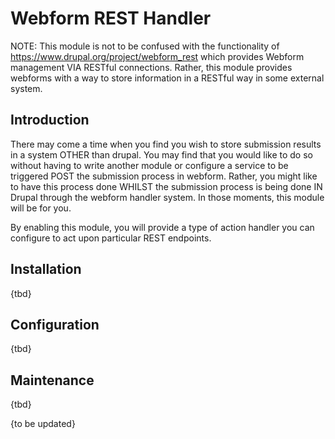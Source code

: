 Webform REST Handler
====================

NOTE: This module is not to be confused with the functionality of https://www.drupal.org/project/webform_rest which provides Webform management VIA RESTful connections. Rather, this module provides webforms with a way to store information in a RESTful way in some external system.

Introduction
------------

There may come a time when you find you wish to store submission results in a system OTHER than drupal. You may find that you would like to do so without having to write another module or configure a service to be triggered POST the submission process in webform. Rather, you might like to have this process done WHILST the submission process is being done IN Drupal through the webform handler system. In those moments, this module will be for you.

By enabling this module, you will provide a type of action handler you can configure to act upon particular REST endpoints.

Installation
------------
{tbd}


Configuration
-------------
{tbd}




Maintenance
-----------
{tbd}

{to be updated}
